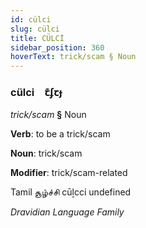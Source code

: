 ```yaml
---
id: cülci
slug: cülci
title: CÜLCİ
sidebar_position: 360
hoverText: trick/scam § Noun
---
```


### cülci&emsp;<span kind="abugida">ꞇ͊ʄꞇɟ</span>

*trick/scam* **§** Noun

**Verb**: to be a trick/scam

**Noun**: trick/scam

**Modifier**: trick/scam-related

Tamil சூழ்ச்சி cūḻcci undefined

*Dravidian Language Family*